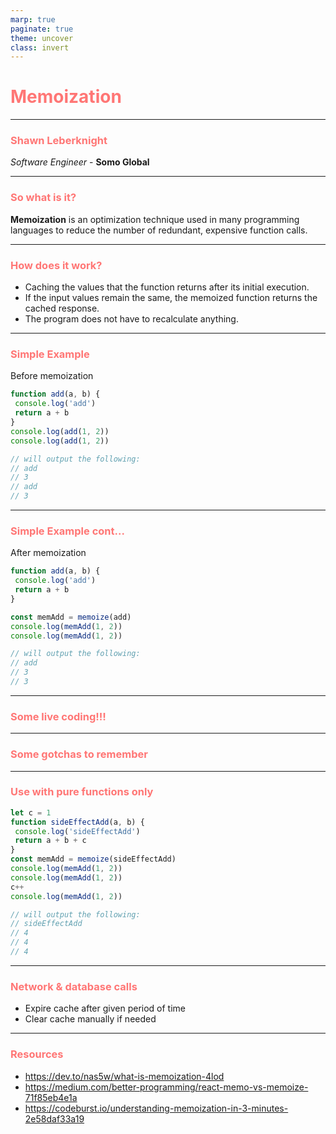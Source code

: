 ```yaml
---
marp: true
paginate: true
theme: uncover
class: invert
---
```

<style>
  section {
    background: #2d3436 !important;
  }
  h1,
  h2,
  h3,
  h4,
  h5,
  h6 {
    color: #ff7675;
  }
</style>
<!--

Welcome everyone to my talk on memoization

-->

# Memoization

---

### Shawn Leberknight
*Software Engineer* - **Somo Global**

---

<!--

So what exactly is memoization?

- A technique to optimize a function in order to reduce function calls
- Usually used with expensive function calls... i.e. calls that take a long time and/or use a lot of computing power
- There are plenty of libraries you can use like memoizee (https://www.npmjs.com/package/memoizee)

-->

### So what is it?

**Memoization** is an optimization technique used in many programming languages to reduce the number of redundant, expensive function calls.

---

### How does it work?

* Caching the values that the function returns after its initial execution.
* If the input values remain the same, the memoized function returns the cached response.
* The program does not have to recalculate anything.

---

<!--

Here is a very simple example to show how this technique works.

We don't need to worry about caching the results here since a function
like this is relatively cheap to execute. However, imagine a function
with an execution included a lot of data clean up and/or mapping of
different properties.

-->

### Simple Example

Before memoization
```javascript
function add(a, b) {
 console.log('add')
 return a + b
}
console.log(add(1, 2))
console.log(add(1, 2))

// will output the following:
// add
// 3
// add
// 3

```
---

<!--

You will see that `add` was logged twice.

So let's add some caching to this function!

-->

### Simple Example cont...

After memoization
```javascript
function add(a, b) {
 console.log('add')
 return a + b
}

const memAdd = memoize(add)
console.log(memAdd(1, 2))
console.log(memAdd(1, 2))

// will output the following:
// add
// 3
// 3

```

---

<!--

Live code `inefficientSquare` example

# Step 1:
const squareNum = num => num * num

const start = new Date()
const result1 = squareNum(40000)
console.log('result 1:', result1)
console.log('process time:', new Date() - start)

const start2 = new Date()
const result2 = squareNum(40000)
console.log('result 2:', result2)
console.log('process time:', new Date() - start2)

---------------------------------------------------

# Step 2:
const inefficientSquare = num => {
  let total = 0
  for (let i = 0; i < num; i++) {
    for (let j = 0; j < num; j++) {
      total++
    }
  }
  return total
}

const start = new Date()
const result1 = inefficientSquare(40000)
console.log('result 1:', result1)
console.log('process time:', new Date() - start)

const start2 = new Date()
const result2 = inefficientSquare(40000)
console.log('result 2:', result2)
console.log('process time:', new Date() - start2)

---------------------------------------------------

# Step 3:
NOTE: We are using JSON.stringify to create the key
but would not want to use it outside of an example.
It will not serialize certain inputs like functions or Symbols
or anything that you would not find in JSON.
// Simple memoization function example
// Sourced from: https://dev.to/nas5w/what-is-memoization-4lod
const memoize = func => {
  // Create cache for results
  const results = {}

  return (...args) => {
    console.log('results', results)
    // Create a key for our cache
    const argsKey = JSON.stringify(args)
    // Only execute func if no cache val
    if(!results[argsKey]) {
      results[argsKey] = func(...args)
    }
    return results[argsKey]
  }
}

const inefficientSquare = memoize(num => {
  let total = 0
  for(let i = 0; i < num; i++) {
    for(let j = 0; j < num; j++) {
      total++
    }
  }
  return total
})

---------------------------------------------------

# Step 4:
With our current memoize function, the order of the parameters matters
if we want it to be able to return a cached value.

What if we had the following function we wanted to memoize? The output value
will be correct but it will not use the cache the second time.

const sum = (a, b) => {
  console.log('adding numbers')
  return a + b
}
const memoizedSum = memoize(sum)

const addResult1 = memoizedSum(1, 2)
const addResult2 = memoizedSum(2, 1)
console.log('addResult1', addResult1)
console.log('addResult2', addResult2)

---------------------------------------------------

# Step 5:
What if we wanted to memoize a function that takes in a function as an argument?

const functionArgument = (fn, num1, num2) => fn(num1, num2)
const memoizeFunctionArgument = memoize(functionArgument)

const addResult = memoizeFunctionArgument(sum, 2, 2)
console.log('addResult', addResult)

const subtractResult = memoizeFunctionArgument(subtract, 2, 2)
console.log('subtractResult', subtractResult)

The first time it runs, our cache key gets set as '[null,2,2]' b/c JSON.stringify sets
our function argument as `null`.
-->

### Some live coding!!!

---

### Some gotchas to remember

---

<!--

A fundamental rule when using memoization is you should only use them with pure functions.
There should be no side effects in the function and given a set of argument params to the function,
we should always expect the same result.

Since the variable c is outside of the scoped function, it is not pure. The final result should be 5
but the memoization library does not know the variable c has been updated and sees the inputs are the
same so it returns the wrong result of 4.

-->

### Use with pure functions only

```javascript
let c = 1
function sideEffectAdd(a, b) {
 console.log('sideEffectAdd')
 return a + b + c
}
const memAdd = memoize(sideEffectAdd)
console.log(memAdd(1, 2))
console.log(memAdd(1, 2))
c++
console.log(memAdd(1, 2))

// will output the following:
// sideEffectAdd
// 4
// 4
// 4
```

---

<!--

Be careful when memoizing functions that make network calls to other
apis where the data could have changed.
Likewise, be careful with using this technique on DB calls.

-->

### Network & database calls

* Expire cache after given period of time
* Clear cache manually if needed

---

### Resources

* https://dev.to/nas5w/what-is-memoization-4lod
* https://medium.com/better-programming/react-memo-vs-memoize-71f85eb4e1a
* https://codeburst.io/understanding-memoization-in-3-minutes-2e58daf33a19
